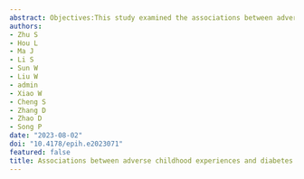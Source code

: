 ```yaml
---
abstract: Objectives:This study examined the associations between adverse childhood experiences (ACEs) and diabetes within a social-ecological framework, incorporating personal and environmental unfavorable conditions during childhood from family, school, and community contexts.Methods:Data were obtained from the China Health and Retirement Longitudinal Study (2014 life history survey and 2015 survey), including 9179 participants aged ≥45 years. ACEs were collected through self-report questionnaires, and participants were categorized based on the number of distinct ACEs experienced (0, 1, 2, 3, or ≥4 ACEs). Diabetes was defined by biomarkers, self-reported diagnosis, and treatment status. Logistic regression was conducted to explore the associations between ACEs and diabetes. Subgroup analyses were conducted by gender, age, and obesity status.Results:Compared with participants without ACEs, those exposed to any ACE (odds ratio [OR], 1.19; 95% confidence interval [CI], 1.01-1.40), 3 ACEs (OR, 1.32; 95% CI, 1.07-1.62) and ≥4 ACEs (OR, 1.29; 95% CI, 1.07-1.56) had an increased risk of diabetes. For each additional ACE, the risk of diabetes increased by about 5%. Regarding the source of ACEs, those originating from the family (OR, 1.23; 95% CI, 1.08-1.41) were associated with diabetes. In terms of specific ACE types, family members with substance abuse (OR, 1.23; 95% CI, 1.01-1.52), emotional abuse (OR, 1.28; 95% CI, 1.12-1.46), and poor parental relationship (OR, 1.25; 95% CI, 1.09-1.43) were associated with diabetes.Conclusion:ACEs, particularly those originating from the family, were associated with diabetes. Interventions aimed at preventing and mitigating ACEs are essential for the early prevention of diabetes.
authors:
- Zhu S
- Hou L
- Ma J
- Li S
- Sun W
- Liu W
- admin
- Xiao W
- Cheng S
- Zhang D
- Zhao D
- Song P
date: "2023-08-02"
doi: "10.4178/epih.e2023071"
featured: false
title: Associations between adverse childhood experiences and diabetes among middle-aged and older Chinese--a social-ecological perspective
---
```

